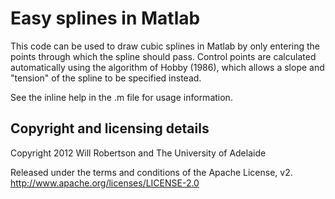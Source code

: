 # Easy splines in Matlab

This code can be used to draw cubic splines in Matlab by only entering the points through which the spline should pass.
Control points are calculated automatically using the algorithm of Hobby (1986), which allows a slope and "tension" of the spline to be specified instead.

See the inline help in the .m file for usage information.

## Copyright and licensing details

Copyright 2012 Will Robertson and The University of Adelaide

Released under the terms and conditions of the Apache License, v2.
  <http://www.apache.org/licenses/LICENSE-2.0>
